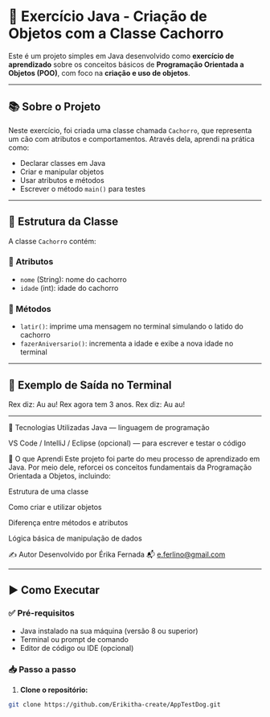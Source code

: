 # 🐶 Exercício Java - Criação de Objetos com a Classe Cachorro

Este é um projeto simples em Java desenvolvido como **exercício de aprendizado** sobre os conceitos básicos de **Programação Orientada a Objetos (POO)**, com foco na **criação e uso de objetos**.

---

## 📚 Sobre o Projeto

Neste exercício, foi criada uma classe chamada `Cachorro`, que representa um cão com atributos e comportamentos. Através dela, aprendi na prática como:

- Declarar classes em Java
- Criar e manipular objetos
- Usar atributos e métodos
- Escrever o método `main()` para testes

---

## 🧱 Estrutura da Classe

A classe `Cachorro` contém:

### 🔸 Atributos
- `nome` (String): nome do cachorro
- `idade` (int): idade do cachorro

### 🔸 Métodos
- `latir()`: imprime uma mensagem no terminal simulando o latido do cachorro
- `fazerAniversario()`: incrementa a idade e exibe a nova idade no terminal

---

## 🧪 Exemplo de Saída no Terminal

Rex diz: Au au!
Rex agora tem 3 anos.
Rex diz: Au au!

---


🚀 Tecnologias Utilizadas
Java — linguagem de programação

VS Code / IntelliJ / Eclipse (opcional) — para escrever e testar o código

🧠 O que Aprendi
Este projeto foi parte do meu processo de aprendizado em Java. Por meio dele, reforcei os conceitos fundamentais da Programação Orientada a Objetos, incluindo:

Estrutura de uma classe

Como criar e utilizar objetos

Diferença entre métodos e atributos

Lógica básica de manipulação de dados

✍️ Autor
Desenvolvido por Érika Fernada
📬 e.ferlino@gmail.com

---

## ▶️ Como Executar

### ✅ Pré-requisitos

- Java instalado na sua máquina (versão 8 ou superior)
- Terminal ou prompt de comando
- Editor de código ou IDE (opcional)

### 📥 Passo a passo

1. **Clone o repositório:**

```bash
git clone https://github.com/Erikitha-create/AppTestDog.git

